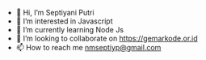 - 👋 Hi, I’m Septiyani Putri
- 👀 I’m interested in Javascript
- 🌱 I’m currently learning Node Js
- 💞️ I’m looking to collaborate on https://gemarkode.or.id
- 📫 How to reach me nmseptiyp@gmail.com

